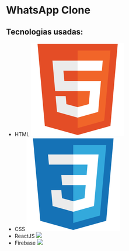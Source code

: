 <h1>WhatsApp Clone</h1>
<h2>Tecnologias usadas:</h2>
<ul>
  <li>HTML <img style="width: 20px, display: flex, align-items: center" src='https://raw.githubusercontent.com/devicons/devicon/master/icons/html5/html5-original.svg'/></li>
  <li>CSS  <img style="width: 20px, display: flex, align-items: center" src='https://raw.githubusercontent.com/devicons/devicon/master/icons/css3/css3-original.svg'/></li>
  <li>ReactJS <img style="width: 20px, display: flex, align-items: center" src='https://camo.githubusercontent.com/df308f8954edd5c776e0f8a6317c1b29fd938e4a1770dd8ae6f9c3ac9a116e79/68747470733a2f2f75706c6f61642e77696b696d656469612e6f72672f77696b6970656469612f636f6d6d6f6e732f7468756d622f612f61372f52656163742d69636f6e2e7376672f3132383070782d52656163742d69636f6e2e7376672e706e67'/></li>
  <li>Firebase <img style="width: 20px, display: flex, align-items: center" src='https://programadorbr.com/static/media/Firebase.d5c235e0.png'/></li>
</ul>
